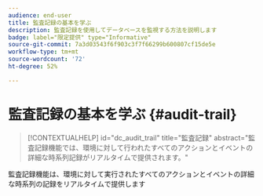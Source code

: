 ```yaml
---
audience: end-user
title: 監査記録の基本を学ぶ
description: 監査記録を使用してデータベースを監視する方法を説明します
badge: label="限定提供" type="Informative"
source-git-commit: 7a3d03543f6f903c3f7f66299b600807cf15de5e
workflow-type: tm+mt
source-wordcount: '72'
ht-degree: 52%

---
```


# 監査記録の基本を学ぶ {#audit-trail}


>[!CONTEXTUALHELP]
>id="dc_audit_trail"
>title="監査記録"
>abstract="監査記録機能では、環境に対して行われたすべてのアクションとイベントの詳細な時系列記録がリアルタイムで提供されます。"

監査記録機能は、環境に対して実行されたすべてのアクションとイベントの詳細な時系列の記録をリアルタイムで提供します